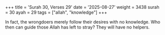 +++
title = 'Surah 30, Verses 29'
date = '2025-08-27'
weight = 3438
surah = 30
ayah = 29
tags = ["allah", "knowledge"]
+++

In fact, the wrongdoers merely follow their desires with no knowledge. Who then can guide those Allah has left to stray? They will have no helpers.